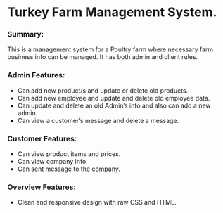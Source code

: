# Turkey Farm Management System.

### Summary:
This is a management system for a Poultry farm where necessary farm business info can be managed. It has both admin and client rules.
 
### Admin Features:
- Can add new product/s and update or delete old products.
- Can add new employee and update and delete old employee data.
- Can update and delete an old Admin’s info and also can add a new admin.
- Can view a customer’s message and delete a message.

### Customer Features: 
- Can view product items and prices.
- Can view company info.
- Can sent message to the company.

### Overview Features:
- Clean and responsive design with raw CSS and HTML.
